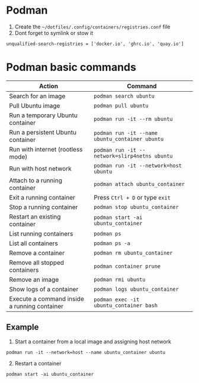 # Podman

1. Create the `~/dotfiles/.config/containers/registries.conf` file
2. Dont forget to symlink or stow it

```
unqualified-search-registries = ['docker.io', 'ghrc.io', 'quay.io']
```

# Podman basic commands

| **Action**                                   | **Command**                                     |
| -------------------------------------------- | ----------------------------------------------- |
| Search for an image                          | `podman search ubuntu`                          |
| Pull Ubuntu image                            | `podman pull ubuntu`                            |
| Run a temporary Ubuntu container             | `podman run -it --rm ubuntu`                    |
| Run a persistent Ubuntu container            | `podman run -it --name ubuntu_container ubuntu` |
| Run with internet (rootless mode)            | `podman run -it --network=slirp4netns ubuntu`   |
| Run with host network                        | `podman run -it --network=host ubuntu`          |
| Attach to a running container                | `podman attach ubuntu_container`                |
| Exit a running container                     | Press `Ctrl + D` or type `exit`                 |
| Stop a running container                     | `podman stop ubuntu_container`                  |
| Restart an existing container                | `podman start -ai ubuntu_container`             |
| List running containers                      | `podman ps`                                     |
| List all containers                          | `podman ps -a`                                  |
| Remove a container                           | `podman rm ubuntu_container`                    |
| Remove all stopped containers                | `podman container prune`                        |
| Remove an image                              | `podman rmi ubuntu`                             |
| Show logs of a container                     | `podman logs ubuntu_container`                  |
| Execute a command inside a running container | `podman exec -it ubuntu_container bash`         |

## Example

1. Start a container from a local image and assigning host network

```
podman run -it --network=host --name ubuntu_container ubuntu
```

2. Restart a container

```
podman start -ai ubuntu_container
```
